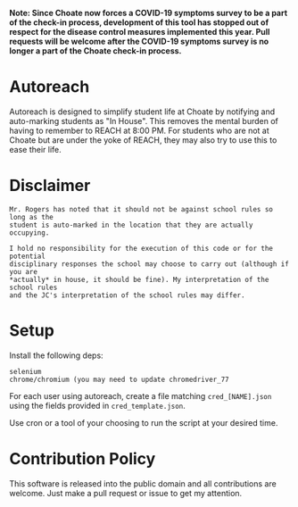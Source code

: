 **Note: Since Choate now forces a COVID-19 symptoms survey to be a part of the check-in process, development of this tool has stopped out of respect for the disease control measures implemented this year. Pull requests will be welcome after the COVID-19 symptoms survey is no longer a part of the Choate check-in process.**

# Autoreach
Autoreach is designed to simplify student life at Choate by notifying and auto-marking
students as "In House". This removes the mental burden of having to remember
to REACH at 8:00 PM. For students who are not at Choate but are under the yoke
of REACH, they may also try to use this to ease their life.

# Disclaimer
```
Mr. Rogers has noted that it should not be against school rules so long as the
student is auto-marked in the location that they are actually occupying.

I hold no responsibility for the execution of this code or for the potential
disciplinary responses the school may choose to carry out (although if you are
*actually* in house, it should be fine). My interpretation of the school rules
and the JC's interpretation of the school rules may differ.
```

# Setup
Install the following deps:
```
selenium
chrome/chromium (you may need to update chromedriver_77
```
For each user using autoreach, create a file matching `cred_[NAME].json` using
the fields provided in `cred_template.json`.

Use cron or a tool of your choosing to run the script at your desired time.

# Contribution Policy
This software is released into the public domain and all contributions are
welcome. Just make a pull request or issue to get my attention.
